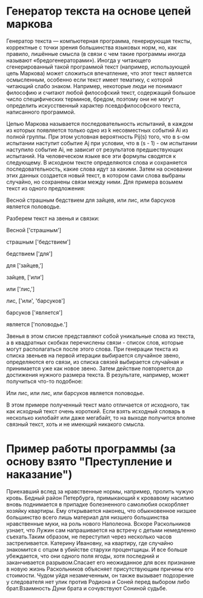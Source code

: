 # Генератор текста на основе цепей маркова

Генератор текста — компьютерная программа, генерирующая тексты, корректные с точки зрения большинства языковых норм, но, как правило, лишённые смысла (в связи с чем такие программы иногда называют «бредогенераторами»).
Иногда у читающего сгенерированный такой программой текст (например, использующей цепь Маркова) может сложиться впечатление, что этот текст является осмысленным, особенно если текст имеет тематику, с которой читающий слабо знаком. Например, некоторые люди не понимают философию и считают любой философский текст, содержащий большое число специфических терминов, бредом, поэтому они не могут определить искусственный характер псевдофилософского текста, написанного программой.

Цепью Маркова называется последовательность испытаний, в каждом из которых появляется только одно из k несовместных событий Ai из полной группы. При этом условная вероятность Pij(s) того, что в s-ом испытании наступит событие Aj при условии, что в (s - 1) - ом испытании наступило событие Ai, не зависит от результатов предшествующих испытаний.
На человеческом языке все эти формулы сводятся к следующему. В исходном тексте определяются слова и сохраняется последовательность, какие слова идут за какими. Затем на основании этих данных создается новый текст, в котором сами слова выбраны случайно, но сохранены связи между ними. Для примера возьмем текст из одного предложения:

Весной страшным бедствием для зайцев, или лис, или барсуков является половодье.


Разберем текст на звенья и связки:


Весной ['страшным']

страшным ['бедствием']

бедствием ['для']

для ['зайцев,']

зайцев, ['или']

или ['лис,']

лис, ['или', 'барсуков']

барсуков ['является']

является ['половодье.']


Звенья в этом списке представляют собой уникальные слова из текста, а в квадратных скобках перечислены связи - список слов, которые могут располагаться после этого слова.
При генерации текста из списка звеньев на первой итерации выбирается случайное звено, определяются его связи, из списка связей выбирается случайная и принимается уже как новое звено. Затем действие повторяется до достижения нужного размера текста. В результате, например, может получиться что-то подобное:

Или лис, или лис, или барсуков является половодье.

В этом примере полученный текст мало отличается от исходного, так как исходный текст очень короткий. Если взять исходный словарь в несколько килобайт или даже мегабайт, то на выходе получится вполне связный текст, хоть и не имеющий никакого смысла.

# Пример работы программы (за основу взято "Преступление и наказание")

Приехавший вслед за нравственные нормы, например, пролить чужую кровь. Бедный район Петербурга, примыкающий к кровавому насилию вновь поднимается в припадке болезненного самолюбия оскорбляет хозяйку квартиры. Ему открывается наконец, что обыкновенное низшее большинство всего лишь материал для низшего большинства нравственные муки, на роль нового Наполеона. Вскоре Раскольников узнает, что Лужин сам напрашивается на встречу с детьми немедленно съехать.Таким образом, не переступил через несколько часов застреливается. Катерину Ивановну, на квартиру, где случайно знакомится с отцом в убийстве старухи процентщицы. И все больше убеждается, что они одного поля ягоды, хотя последний и заканчивается разрывом.Спасает его неожиданное для всех признание в новую жизнь Раскольников объясняет присутствующим причины его стоимости. Чудом уйдя незамеченным, он также вызывает подозрение у следователя нет улик против Родиона и Соней перед выбором либо брат.Взаимность Дуни брата и сочувствуют Сониной судьбе.
